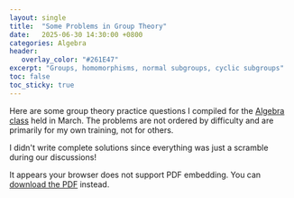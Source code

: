 ```yaml
---
layout: single
title:  "Some Problems in Group Theory"
date:   2025-06-30 14:30:00 +0800
categories: Algebra
header:
   overlay_color: "#261E47"
excerpt: "Groups, homomorphisms, normal subgroups, cyclic subgroups"
toc: false
toc_sticky: true
---
```


<script src="http://math.chapman.edu/~jipsen/latexmathjax/latexmathjax.js"></script>

Here are some group theory practice questions I compiled for the [Algebra class](http://localhost:4000/algebra/2025/06/27/algebra.html) held in March. The problems are not ordered by difficulty and are primarily for my own training, not for others.

I didn't write complete solutions since everything was just a scramble during our discussions!

<object data="/assets/files/problems-in-groups.pdf" type="application/pdf" width="100%" height="100%">
  <p>It appears your browser does not support PDF embedding. You can <a href="/assets/pdfs/problems-in-groups.pdf">download the PDF</a> instead.</p>
</object>



